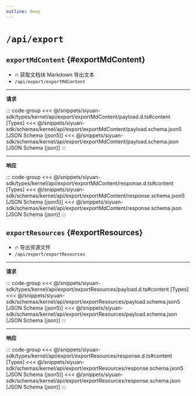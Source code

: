 ```yaml
---
outline: deep
---
```


# `/api/export`

## `exportMdContent` {#exportMdContent}

- 🔥 获取文档块 Markdown 导出文本
- `/api/export/exportMdContent`

---

**请求**

::: code-group
<<< @/snippets/siyuan-sdk/types/kernel/api/export/exportMdContent/payload.d.ts#content [Types]
<<< @/snippets/siyuan-sdk/schemas/kernel/api/export/exportMdContent/payload.schema.json5 [JSON Schema (json5)]
<<< @/snippets/siyuan-sdk/schemas/kernel/api/export/exportMdContent/payload.schema.json [JSON Schema (json)]
:::

---

**响应**

::: code-group
<<< @/snippets/siyuan-sdk/types/kernel/api/export/exportMdContent/response.d.ts#content [Types]
<<< @/snippets/siyuan-sdk/schemas/kernel/api/export/exportMdContent/response.schema.json5 [JSON Schema (json5)]
<<< @/snippets/siyuan-sdk/schemas/kernel/api/export/exportMdContent/response.schema.json [JSON Schema (json)]
:::

## `exportResources` {#exportResources}

- 🔥 导出资源文件
- `/api/export/exportResources`

---

**请求**

::: code-group
<<< @/snippets/siyuan-sdk/types/kernel/api/export/exportResources/payload.d.ts#content [Types]
<<< @/snippets/siyuan-sdk/schemas/kernel/api/export/exportResources/payload.schema.json5 [JSON Schema (json5)]
<<< @/snippets/siyuan-sdk/schemas/kernel/api/export/exportResources/payload.schema.json [JSON Schema (json)]
:::

---

**响应**

::: code-group
<<< @/snippets/siyuan-sdk/types/kernel/api/export/exportResources/response.d.ts#content [Types]
<<< @/snippets/siyuan-sdk/schemas/kernel/api/export/exportResources/response.schema.json5 [JSON Schema (json5)]
<<< @/snippets/siyuan-sdk/schemas/kernel/api/export/exportResources/response.schema.json [JSON Schema (json)]
:::
